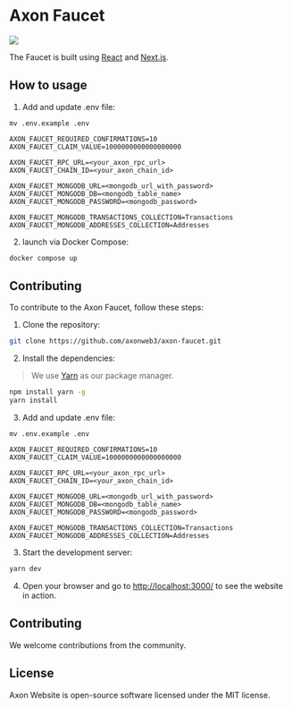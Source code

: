 # Axon Faucet

![](https://user-images.githubusercontent.com/9718515/230877126-275ba6af-f45c-4f67-a391-8865ee47d44e.png)

The Faucet is built using [React](https://reactjs.org/) and [Next.js](https://www.nextjs.com).

## How to usage

1. Add and update .env file:
```
mv .env.example .env
```

```env
AXON_FAUCET_REQUIRED_CONFIRMATIONS=10
AXON_FAUCET_CLAIM_VALUE=1000000000000000000

AXON_FAUCET_RPC_URL=<your_axon_rpc_url>
AXON_FAUCET_CHAIN_ID=<your_axon_chain_id>

AXON_FAUCET_MONGODB_URL=<mongodb_url_with_password>
AXON_FAUCET_MONGODB_DB=<mongodb_table_name>
AXON_FAUCET_MONGODB_PASSWORD=<mongodb_password>

AXON_FAUCET_MONGODB_TRANSACTIONS_COLLECTION=Transactions
AXON_FAUCET_MONGODB_ADDRESSES_COLLECTION=Addresses
```

2. launch via Docker Compose:
```bash
docker compose up
```

## Contributing 

To contribute to the Axon Faucet, follow these steps:

1. Clone the repository:

```bash
git clone https://github.com/axonweb3/axon-faucet.git
```

2. Install the dependencies:
> We use [Yarn](https://yarnpkg.com/) as our package manager.

```bash
npm install yarn -g
yarn install
```

3. Add and update .env file:
```
mv .env.example .env
```

```env
AXON_FAUCET_REQUIRED_CONFIRMATIONS=10
AXON_FAUCET_CLAIM_VALUE=1000000000000000000

AXON_FAUCET_RPC_URL=<your_axon_rpc_url>
AXON_FAUCET_CHAIN_ID=<your_axon_chain_id>

AXON_FAUCET_MONGODB_URL=<mongodb_url_with_password>
AXON_FAUCET_MONGODB_DB=<mongodb_table_name>
AXON_FAUCET_MONGODB_PASSWORD=<mongodb_password>

AXON_FAUCET_MONGODB_TRANSACTIONS_COLLECTION=Transactions
AXON_FAUCET_MONGODB_ADDRESSES_COLLECTION=Addresses
```

3. Start the development server:

```bash
yarn dev
```

4. Open your browser and go to [http://localhost:3000/](http://localhost:3000/) to see the website in action.

## Contributing

We welcome contributions from the community.

## License

Axon Website is open-source software licensed under the MIT license.
